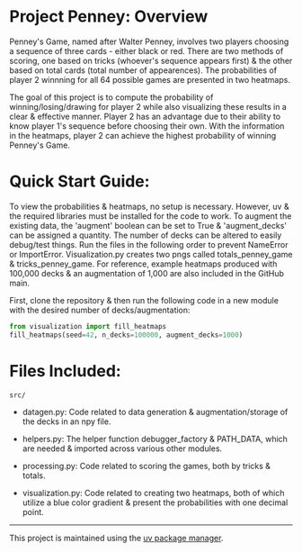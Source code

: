 # Project Penney: Overview

Penney's Game, named after Walter Penney, involves two players choosing a sequence of three cards - either black or red. There are two methods of scoring, one based on tricks (whoever's sequence appears first) & the other based on total cards (total number of appearences). The probabilities of player 2 winnning for all 64 possible games are presented in two heatmaps. 

The goal of this project is to compute the probability of winning/losing/drawing for player 2 while also visualizing these results in a clear & effective manner. Player 2 has an advantage due to their ability to know player 1's sequence before choosing their own. With the information in the heatmaps, player 2 can achieve the highest probability of winning Penney's Game.


# Quick Start Guide:

To view the probabilities & heatmaps, no setup is necessary. However, uv & the required libraries must be installed for the code to work. To augment the existing data, the 'augment' boolean can be set to True & 'augment_decks' can be assigned a quantity. The number of decks can be altered to easily debug/test things. Run the files in the following order to prevent NameError or ImportError. Visualization.py creates two pngs called totals_penney_game & tricks_penney_game. For reference, example heatmaps produced with 100,000 decks & an augmentation of 1,000 are also included in the GitHub main.

First, clone the repository & then run the following code in a new module with the desired number of decks/augmentation:

```python
from visualization import fill_heatmaps
fill_heatmaps(seed=42, n_decks=100000, augment_decks=1000)
```

# Files Included:

`src/`

- datagen.py: Code related to data generation & augmentation/storage of the decks in an npy file.

- helpers.py: The helper function debugger_factory & PATH_DATA, which are needed & imported across various other modules.

- processing.py: Code related to scoring the games, both by tricks & totals.

- visualization.py: Code related to creating two heatmaps, both of which utilize a blue color gradient & present the probabilities with one decimal point.

---

This project is maintained using the [uv package manager](https://docs.astral.sh/uv/).


 
